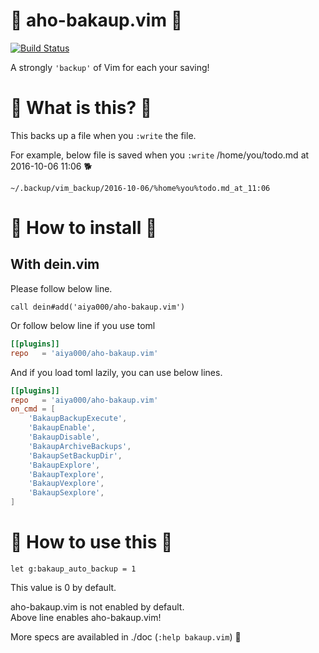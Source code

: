 # :muscle: aho-bakaup.vim :muscle:
[![Build Status](https://travis-ci.org/aiya000/aho-bakaup.vim.svg?branch=master)](https://travis-ci.org/aiya000/aho-bakaup.vim)

A strongly `'backup'` of Vim for each your saving!

# :diamond_shape_with_a_dot_inside: What is this? :diamond_shape_with_a_dot_inside:
This backs up a file when you `:write` the file.

For example, below file is saved when you `:write` /home/you/todo.md at 2016-10-06 11:06 :dog2:

```
~/.backup/vim_backup/2016-10-06/%home%you%todo.md_at_11:06
```

# :gift: How to install :gift:
## With dein.vim
Please follow below line.

```vim
call dein#add('aiya000/aho-bakaup.vim')
```

Or follow below line if you use toml

```toml
[[plugins]]
repo   = 'aiya000/aho-bakaup.vim'
```

And if you load toml lazily, you can use below lines.

```toml
[[plugins]]
repo   = 'aiya000/aho-bakaup.vim'
on_cmd = [
    'BakaupBackupExecute',
    'BakaupEnable',
    'BakaupDisable',
    'BakaupArchiveBackups',
    'BakaupSetBackupDir',
    'BakaupExplore',
    'BakaupTexplore',
    'BakaupVexplore',
    'BakaupSexplore',
]
```

# :thinking: How to use this :thinking:

```vim
let g:bakaup_auto_backup = 1
```

This value is 0 by default.

aho-bakaup.vim is not enabled by default.  
Above line enables aho-bakaup.vim!

More specs are availabled in ./doc (`:help bakaup.vim`) :dog:

